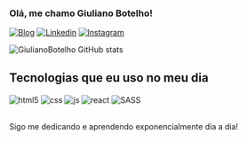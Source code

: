 ### Olá, me chamo Giuliano Botelho!


[![Blog](https://img.shields.io/website?label=SujeitoProgramador.com&style=for-the-badge&url=https://portfolio-fhvr.vercel.app//)](portfolio-fhvr.vercel.app/)
[![Linkedin](https://img.shields.io/badge/LinkedIn-0077B5?style=for-the-badge&logo=linkedin&logoColor=white)](https://www.linkedin.com/in/giuliano-botelho/)
[![Instagram](https://img.shields.io/badge/Instagram-E4405F?style=for-the-badge&logo=instagram&logoColor=white)](https://instagram.com/GiulianoBotelho)

![GiulianoBotelho GitHub stats](https://github-readme-stats.vercel.app/api?username=GiulianoBotelho&show_icons=true&theme=dracula&count_private=true)

## Tecnologias que eu uso no meu dia

<div style="display: inline_block">
  <img align="center" alt="html5" src="https://img.shields.io/badge/HTML5-E34F26?style=for-the-badge&logo=html5&logoColor=white" />
  <img align="center" alt="css" src="https://img.shields.io/badge/CSS3-1572B6?style=for-the-badge&logo=css3&logoColor=white" />
  <img align="center" alt="js" src="https://img.shields.io/badge/JavaScript-F7DF1E?style=for-the-badge&logo=javascript&logoColor=black" />
  <img align="center" alt="react" src="https://img.shields.io/badge/React-20232A?style=for-the-badge&logo=react&logoColor=61DAFB" />
  <img align="center" alt="SASS" src="https://img.shields.io/badge/Sass-CC6699?style=for-the-badge&logo=sass&logoColor=white" />


</div><br/>

Sigo me dedicando e aprendendo exponencialmente dia a dia!
